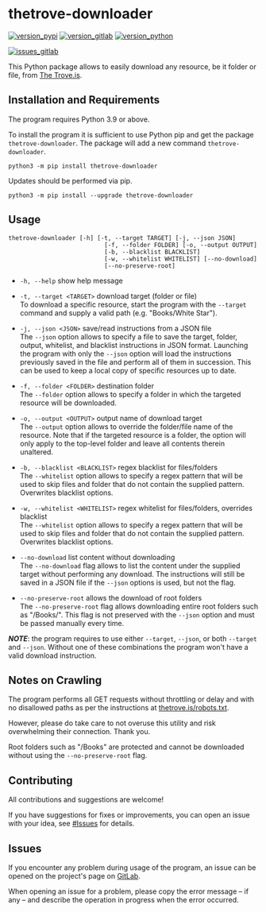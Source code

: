 # thetrove-downloader

[![version_pypi](https://img.shields.io/pypi/v/thetrove-downloader?logo=pypi)](https://pypi.org/project/thetrove-downloader/)
[![version_gitlab](https://img.shields.io/badge/dynamic/json?logo=gitlab&color=orange&label=gitlab&query=%24%5B%3A1%5D.name&url=https%3A%2F%2Fgitlab.com%2Fapi%2Fv4%2Fprojects%2Fmatteocampinoti94%252Fthetrove-downloader%2Frepository%2Ftags)](https://gitlab.com/MatteoCampinoti94/thetrove-downloader)
[![version_python](https://img.shields.io/pypi/pyversions/thetrove-downloader?logo=Python)](https://www.python.org)

[![issues_gitlab](https://img.shields.io/badge/dynamic/json?logo=gitlab&color=orange&label=issues&suffix=%20open&query=%24.length&url=https%3A%2F%2Fgitlab.com%2Fapi%2Fv4%2Fprojects%2Fmatteocampinoti94%252Fthetrove-downloader%2Fissues%3Fstate%3Dopened)](https://gitlab.com/MatteoCampinoti94/thetrove-downloader/issues)


This Python package allows to easily download any resource, be it folder or file, from [The Trove.is](https://thetrove.is).

## Installation and Requirements

The program requires Python 3.9 or above.

To install the program it is sufficient to use Python pip and get the package `thetrove-downloader`. The package will add a new command `thetrove-downloader`.

```shell
python3 -m pip install thetrove-downloader
```

Updates should be performed via pip.

```shell
python3 -m pip install --upgrade thetrove-downloader
```

## Usage

```shell
thetrove-downloader [-h] [-t, --target TARGET] [-j, --json JSON]
                           [-f, --folder FOLDER] [-o, --output OUTPUT]
                           [-b, --blacklist BLACKLIST]
                           [-w, --whitelist WHITELIST] [--no-download]
                           [--no-preserve-root]
```

* `-h, --help` show help message

* `-t, --target <TARGET>` download target (folder or file)<br>
  To download a specific resource, start the program with the `--target` command and supply a valid path (e.g. "Books/White Star").

* `-j, --json <JSON>` save/read instructions from a JSON file<br>
  The `--json` option allows to specify a file to save the target, folder, output, whitelist, and blacklist instructions in JSON format. Launching the program with only the `--json` option will load the instructions previously saved in the file and perform all of them in succession. This can be used to keep a local copy of specific resources up to date.

* `-f, --folder <FOLDER>` destination folder<br>
  The `--folder` option allows to specify a folder in which the targeted resource will be downloaded.

* `-o, --output <OUTPUT>` output name of download target<br>
  The `--output` option allows to override the folder/file name of the resource. Note that if the targeted resource is a folder, the option will only apply to the top-level folder and leave all contents therein unaltered.

* `-b, --blacklist <BLACKLIST>` regex blacklist for files/folders<br>
  The `--whitelist` option allows to specify a regex pattern that will be used to skip files and folder that do not contain the supplied pattern. Overwrites blacklist options.

* `-w, --whitelist <WHITELIST>` regex whitelist for files/folders, overrides blacklist<br>
  The `--whitelist` option allows to specify a regex pattern that will be used to skip files and folder that do not contain the supplied pattern. Overwrites blacklist options.

* `--no-download` list content without downloading<br>
  The `--no-download` flag allows to list the content under the supplied target without performing any download. The instructions will still be saved in a JSON file if the `--json` options is used, but not the flag.
  
* `--no-preserve-root` allows the download of root folders<br>
  The `--no-preserve-root` flag allows downloading entire root folders such as "/Books/". This flag is not preserved with the `--json` option and must be passed manually every time.

_**NOTE**_: the program requires to use either `--target`, `--json`, or both `--target` and `--json`. Without one of these combinations the program won't have a valid download instruction.

## Notes on Crawling

The program performs all GET requests without throttling or delay and with no disallowed paths as per the instructions at [thetrove.is/robots.txt](https://thetrove.is/robots.txt).

However, please do take care to not overuse this utility and risk overwhelming their connection. Thank you.

Root folders such as "/Books" are protected and cannot be downloaded without using the `--no-preserve-root` flag.

## Contributing

All contributions and suggestions are welcome!

If you have suggestions for fixes or improvements, you can open an issue with your idea, see [#Issues](#issues) for details.

## Issues

If you encounter any problem during usage of the program, an issue can be opened on the project's page on [GitLab](https://gitlab.com/MatteoCampinoti94/theteove-downloader/issues).

When opening an issue for a problem, please copy the error message – if any – and describe the operation in progress when the error occurred.
